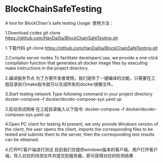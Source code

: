 # BlockChainSafeTesting
A tool for BlockChian's safe testing
Usage:
使用方法：

1.Download codes
git clone https://github.com/HanDaXia/BlockChainSafeTesting.git

1.下载代码
git clone https://github.com/HanDaXia/BlockChainSafeTesting.git

2.Compile server nodes
To facilitate developers'use, we provide a one-click compilation function that generates all docker image files by executing make instructions in the project directory.

2.编译服务节点
为了方便开发者使用，我们提供了一键编译的功能，只需要在工程目录执行make指令就可以生成所有的docker镜像文件。

3.Start testing network
Type following command in your project directory 
docker-compose –f docker/docekr-compose-sys.yaml up

3.启动测试网络
在工程目录输入以下指令:
docker-compose –f docker/docekr-compose-sys.yaml up

4.Open PC client for testing
At present, we only provide Windows version of the client, the user opens the client, imports the corresponding files to be tested and submits them to the server, then the corresponding test results can be obtained.

4.打开PC客户端进行测试
目前我们仅提供windows版本的客户端，用户打开客户端，导入对应的待测文件并提交到服务器，即可获得对应的检测结果

